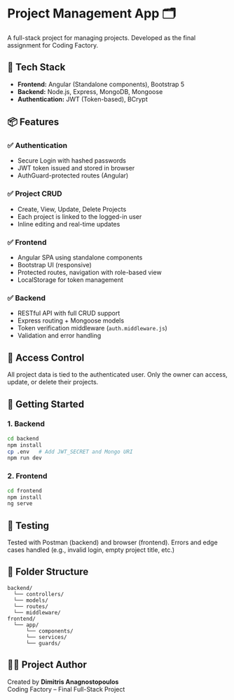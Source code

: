 # Project Management App 🗂️

A full-stack project for managing projects. Developed as the final assignment for Coding Factory.

## 🔧 Tech Stack

- **Frontend:** Angular (Standalone components), Bootstrap 5
- **Backend:** Node.js, Express, MongoDB, Mongoose
- **Authentication:** JWT (Token-based), BCrypt

## 📦 Features

### ✅ Authentication
- Secure Login with hashed passwords
- JWT token issued and stored in browser
- AuthGuard-protected routes (Angular)

### ✅ Project CRUD
- Create, View, Update, Delete Projects
- Each project is linked to the logged-in user
- Inline editing and real-time updates

### ✅ Frontend
- Angular SPA using standalone components
- Bootstrap UI (responsive)
- Protected routes, navigation with role-based view
- LocalStorage for token management

### ✅ Backend
- RESTful API with full CRUD support
- Express routing + Mongoose models
- Token verification middleware (`auth.middleware.js`)
- Validation and error handling

## 🔐 Access Control

All project data is tied to the authenticated user. Only the owner can access, update, or delete their projects.

## 🚀 Getting Started

### 1. Backend
```bash
cd backend
npm install
cp .env   # Add JWT_SECRET and Mongo URI
npm run dev
```

### 2. Frontend
```bash
cd frontend
npm install
ng serve
```

## 🧪 Testing

Tested with Postman (backend) and browser (frontend). Errors and edge cases handled (e.g., invalid login, empty project title, etc.)

## 📁 Folder Structure

```
backend/
  └── controllers/
  └── models/
  └── routes/
  └── middleware/
frontend/
  └── app/
      └── components/
      └── services/
      └── guards/
```

## 👨‍🎓 Project Author

Created by **Dimitris Anagnostopoulos**  
Coding Factory – Final Full-Stack Project
